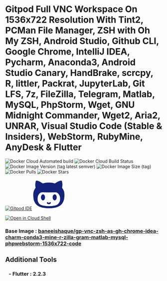 # Gitpod Full VNC Workspace On 1536x722 Resolution With Tint2, PCMan File Manager, ZSH with Oh My ZSH, Android Studio, Github CLI, Google Chrome, IntelliJ IDEA, Pycharm, Anaconda3, Android Studio Canary, HandBrake, scrcpy, R, littler, Packrat, JupyterLab, Git LFS, 7z, FileZilla, Telegram, Matlab, MySQL, PhpStorm, Wget, GNU Midnight Commander, Wget2, Aria2, UNRAR, Visual Studio Code (Stable & Insiders), WebStorm, RubyMine, AnyDesk & Flutter

![Docker Cloud Automated build](https://img.shields.io/docker/cloud/automated/baneeishaque/gp-vnc-as-chrome-idea-charm-conda3-mine-r-zilla-gram-matlab-mysql-phpwebstorm-1536x722-code-flutter2)
![Docker Cloud Build Status](https://img.shields.io/docker/cloud/build/baneeishaque/gp-vnc-as-chrome-idea-charm-conda3-mine-r-zilla-gram-matlab-mysql-phpwebstorm-1536x722-code-flutter2)
![Docker Image Version (tag latest semver)](https://img.shields.io/docker/v/baneeishaque/gp-vnc-as-chrome-idea-charm-conda3-mine-r-zilla-gram-matlab-mysql-phpwebstorm-1536x722-code-flutter2/latest)
![Docker Image Size (tag)](https://img.shields.io/docker/image-size/baneeishaque/gp-vnc-as-chrome-idea-charm-conda3-mine-r-zilla-gram-matlab-mysql-phpwebstorm-1536x722-code-flutter2/latest)
![Docker Pulls](https://img.shields.io/docker/pulls/baneeishaque/gp-vnc-as-chrome-idea-charm-conda3-mine-r-zilla-gram-matlab-mysql-phpwebstorm-1536x722-code-flutter2)
![Docker Stars](https://img.shields.io/docker/stars/baneeishaque/gp-vnc-as-chrome-idea-charm-conda3-mine-r-zilla-gram-matlab-mysql-phpwebstorm-1536x722-code-flutter2)

<a href="https://gitpod.io/#https://github.com/Baneeishaque/gp-vnc-as-chrome-idea-charm-conda3-mine-r-zilla-gram-matlab-mysql-phpwebstorm-1536x722-code-flutter2"><img src="https://icons-for-free.com/iconfiles/png/512/gitpod-1324440164066425542.png" alt="Gitpod IDE" width="100" height="100"></a>
<a href="https://github1s.com/Baneeishaque/gp-vnc-as-chrome-idea-charm-conda3-mine-r-zilla-gram-matlab-mysql-phpwebstorm-1536x722-code-flutter2"><img src="https://raw.githubusercontent.com/conwnet/github1s/master/resources/images/logo.svg" alt="Github1s Editor" width="100" height="100"></a>

[![Open in Cloud Shell](https://gstatic.com/cloudssh/images/open-btn.svg)](https://ssh.cloud.google.com/cloudshell/editor?cloudshell_git_repo=https://github.com/Baneeishaque/gp-vnc-as-chrome-idea-charm-conda3-mine-r-zilla-gram-matlab-mysql-phpwebstorm-1536x722-code-flutter2)

### Base Image : [baneeishaque/gp-vnc-zsh-as-gh-chrome-idea-charm-conda3-mine-r-zilla-gram-matlab-mysql-phpwebstorm-1536x722-code](https://hub.docker.com/repository/docker/baneeishaque/gp-vnc-zsh-as-gh-chrome-idea-charm-conda3-mine-r-zilla-gram-matlab-mysql-phpwebstorm-1536x722-code)  

## Additional Tools
### &nbsp;&nbsp; - Flutter : 2.2.3

[//]: # "[![Gitpod ready-to-code](https://img.shields.io/badge/Gitpod-ready--to--code-blue?logo=gitpod)](https://gitpod.io/#https://github.com/Baneeishaque/gp-vnc-as-chrome-idea-charm-conda3-mine-r-zilla-gram-matlab-mysql-phpwebstorm-1536x722-code-flutter2)"
